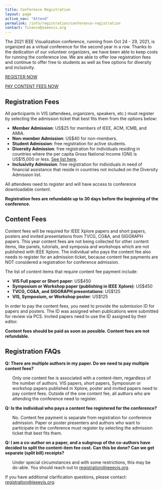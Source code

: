 ```yaml
---
title: Conference Registration
layout: page
active_nav: "Attend"
permalink: /info/registration/conference-registration
contact: finance@ieeevis.org
---
```


The 2021 IEEE Visualization conference, running from Oct 24 - 29, 2021, is organized as a virtual conference for the second year in a row. Thanks to the dedication of our volunteer organizers, we have been able to keep costs for running the conference low. We are able to offer low registration fees and continue to offer free to students as well as free options for diversity and inclusivity.

<a class="button" href="https://www.eventbrite.com/e/159364715153/">REGISTER NOW</a>

<a class="button" href="https://cvent.me/K0rglW">PAY CONTENT FEES NOW</a>


## Registration Fees 

All participants in VIS (attendees, organizers, speakers, etc.) must register by selecting the admission ticket that best fits them from the options below:

<ul>
  <li> <b>Member Admission</b>: US$25 for members of IEEE, ACM, ICMB, and AMIA.</li>
  <li> <b>Non-member Admission</b>: US$40 for non-members.</li>
  <li> <b>Student Admission</b>: free registration for active students.</li>
  <li> <b>Diversity Admission</b>: free registration for individuals residing in countries where the per capita Gross National Income (GNI) is US$15,000 or less. <a href="https://www.ieee.org/membership/join/emember-countries.html">See list here</a>.</li>
  <li> <b>Inclusivity Admission</b>: free registration for individuals in need of financial assistance that reside in countries not included on the Diversity Admission list.</li>
</ul>

All attendees need to register and will have access to conference downloadable content.

**Registration fees are refundable up to 30 days before the beginning of the conference.**




## Content Fees

Content fees will be required for IEEE Xplore papers and short papers, posters and invited presentations from TVCG, CG&A, and SIGGRAPH papers. This year content fees are not being collected for other content items, like panels, tutorials, and symposia and workshops which are not published with IEEE Xplore. The individual who pays the content fee also needs to register for an admission ticket, because content fee payments are NOT considered a registration for conference admission.

The list of content items that require content fee payment include:
<ul>
  <li> <b>VIS Full paper or Short paper</b>: US$450</li>
  <li> <b>Symposium or Workshop paper (publishing in IEEE Xplore)</b>: US$450</li>
  <li> <b>TVCG, CG&A, and SIGGRAPH presentations</b>: US$125</li>
  <li> <b>VIS, Symposium, or Workshop poster</b>: US$125</li>
</ul>

In order to pay the content fees, you need to provide the submission ID for papers and posters. The ID was assigned when publications were submitted for review via PCS.  Invited papers need to use the ID assigned by their editor.

**Content fees should be paid as soon as possible. Content fees are not refundable.**


## Registration FAQs

**Q: There are multiple authors in my paper. Do we need to pay multiple content fees?**
<ul>
Only one content fee is associated with a content-item, regardless of the number of authors. VIS papers, short papers, Symposium or workshop papers published in Xplore, poster and invited papers need to pay content fees. Outside of the one content fee, all authors who are attending the conference need to register.
</ul>

**Q: Is the individual who pays a content fee registered for the conference?**
<ul>
No. Content fee payment is separate from registration for conference admission. Paper or poster presenters and authors who want to participate in the conference must register by selecting the admission ticket that best fits them.
</ul>

**Q: I am a co-author on a paper, and a subgroup of the co-authors have decided to split the content-item fee cost. Can this be done? Can we get separate (split bill) receipts?**
<ul>
Under special circumstances and with some restrictions, this may be do-able. You should reach out to <a href="mailto:registration@ieeevis.org">registration@ieeevis.org</a>.
</ul>

If you have additional clarification questions, please contact: [registration@ieeevis.org](mailto:registration@ieeevis.org).



